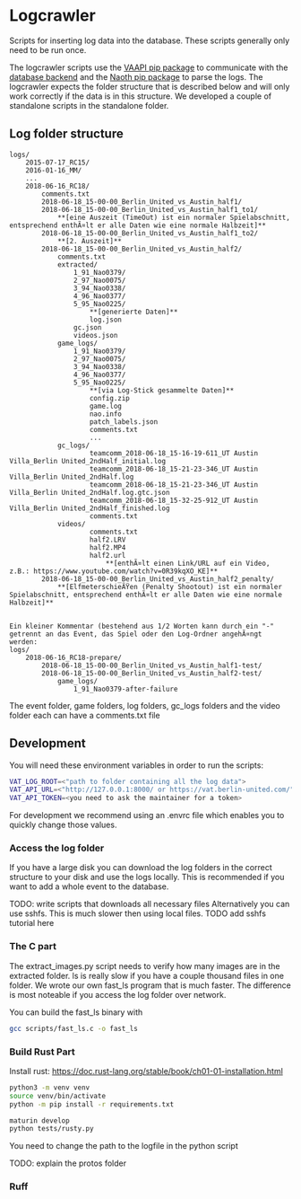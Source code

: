 # Logcrawler
Scripts for inserting log data into the database. These scripts generally only need to be run once. 

The logcrawler scripts use the [VAAPI pip package](https://pypi.org/project/vaapi/) to communicate with the [database backend](https://github.com/BerlinUnited/Visual-Analytics) and the [Naoth pip package](https://pypi.org/project/naoth/) to parse the logs. The logcrawler expects the folder structure that is described below and will only work correctly if the data is in this structure. We developed a couple of standalone scripts in the standalone folder.

## Log folder structure
```
logs/
    2015-07-17_RC15/
    2016-01-16_MM/
    ...
    2018-06-16_RC18/
        comments.txt
        2018-06-18_15-00-00_Berlin_United_vs_Austin_half1/
        2018-06-18_15-00-00_Berlin_United_vs_Austin_half1_to1/
            **[eine Auszeit (TimeOut) ist ein normaler Spielabschnitt, entsprechend enthÃ¤lt er alle Daten wie eine normale Halbzeit]**
        2018-06-18_15-00-00_Berlin_United_vs_Austin_half1_to2/
            **[2. Auszeit]**
        2018-06-18_15-00-00_Berlin_United_vs_Austin_half2/
            comments.txt
            extracted/
                1_91_Nao0379/
                2_97_Nao0075/
                3_94_Nao0338/
                4_96_Nao0377/
                5_95_Nao0225/
                    **[generierte Daten]**
                    log.json
                gc.json
                videos.json
            game_logs/
                1_91_Nao0379/
                2_97_Nao0075/
                3_94_Nao0338/
                4_96_Nao0377/
                5_95_Nao0225/
                    **[via Log-Stick gesammelte Daten]**
                    config.zip
                    game.log
                    nao.info
                    patch_labels.json
                    comments.txt
                    ...
            gc_logs/
                    teamcomm_2018-06-18_15-16-19-611_UT Austin Villa_Berlin United_2ndHalf_initial.log
                    teamcomm_2018-06-18_15-21-23-346_UT Austin Villa_Berlin United_2ndHalf.log
                    teamcomm_2018-06-18_15-21-23-346_UT Austin Villa_Berlin United_2ndHalf.log.gtc.json
                    teamcomm_2018-06-18_15-32-25-912_UT Austin Villa_Berlin United_2ndHalf_finished.log
                    comments.txt
            videos/
                    comments.txt
                    half2.LRV
                    half2.MP4
                    half2.url
                        **[enthÃ¤lt einen Link/URL auf ein Video, z.B.: https://www.youtube.com/watch?v=0R39kqXO_KE]**
        2018-06-18_15-00-00_Berlin_United_vs_Austin_half2_penalty/
            **[ElfmeterschieÃŸen (Penalty Shootout) ist ein normaler Spielabschnitt, entsprechend enthÃ¤lt er alle Daten wie eine normale Halbzeit]**


Ein kleiner Kommentar (bestehend aus 1/2 Worten kann durch ein "-" getrennt an das Event, das Spiel oder den Log-Ordner angehÃ¤ngt werden:
logs/
    2018-06-16_RC18-prepare/
        2018-06-18_15-00-00_Berlin_United_vs_Austin_half1-test/
        2018-06-18_15-00-00_Berlin_United_vs_Austin_half2-test/
            game_logs/
                1_91_Nao0379-after-failure
```

The event folder, game folders, log folders, gc_logs folders and the video folder each can have a comments.txt file 

## Development
You will need these environment variables in order to run the scripts:
```bash
VAT_LOG_ROOT=<"path to folder containing all the log data">
VAT_API_URL=<"http://127.0.0.1:8000/ or https://vat.berlin-united.com/">
VAT_API_TOKEN=<you need to ask the maintainer for a token>
```

For development we recommend using an .envrc file which enables you to quickly change those values.

### Access the log folder
If you have a large disk you can download the log folders in the correct structure to your disk and use the logs locally. This is recommended if you want to add a whole event to the database.

TODO: write scripts that downloads all necessary files
Alternatively you can use sshfs. This is much slower then using local files.
TODO add sshfs tutorial here


### The C part
The extract_images.py script needs to verify how many images are in the extracted folder. ls is really slow if you have a couple thousand files in one folder. We wrote our own fast_ls program that is much faster. The difference is most noteable if you access the log folder over network.

You can build the fast_ls binary with
```bash
gcc scripts/fast_ls.c -o fast_ls
```

### Build Rust Part
Install rust: https://doc.rust-lang.org/stable/book/ch01-01-installation.html

```bash
python3 -m venv venv
source venv/bin/activate
python -m pip install -r requirements.txt

maturin develop
python tests/rusty.py
```

You need to change the path to the logfile in the python script

TODO: explain the protos folder

### Ruff

